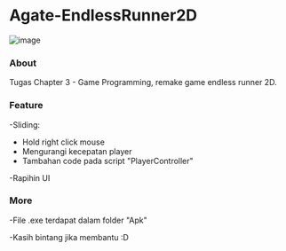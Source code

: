 # Agate-EndlessRunner2D
![image](https://user-images.githubusercontent.com/57084294/133442972-1bc1cec9-be2e-47aa-9bfc-2333bf79601c.png)

### About
Tugas Chapter 3 - Game Programming, remake game endless runner 2D.

### Feature 
-Sliding:
  - Hold right click mouse
  - Mengurangi kecepatan player
  - Tambahan code pada script "PlayerController"
  
-Rapihin UI

### More
-File .exe terdapat dalam folder "Apk"

-Kasih bintang jika membantu :D
